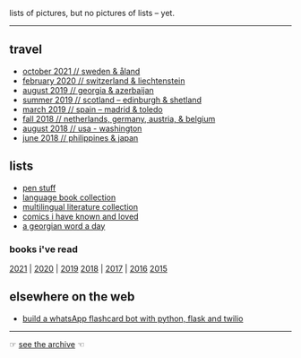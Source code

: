 lists of pictures, but no pictures of lists – yet.

---

## travel

* [october 2021 // sweden & åland](2021-sweden)
* [february 2020 // switzerland & liechtenstein](2020-switzerland)
* [august 2019 // georgia & azerbaijan](2019-georgia-and-azerbaijan)
* [summer 2019 // scotland – edinburgh & shetland](2019-shetland)
* [march 2019 // spain – madrid & toledo](2019-madrid)
* [fall 2018 // netherlands, germany, austria, & belgium](2018-europe)
* [august 2018 // usa - washington](2018-washington)
* [june 2018 // philippines & japan](2018-philippines-and-japan)

## lists

* [pen stuff](pens)
* [language book collection](language-book-collection)
* [multilingual literature collection](multilingual-literature-collections)
* [comics i have known and loved](comics-I-have-known-and-loved)
* [a georgian word a day](georgian-word-a-day)

### books i've read

[2021](/books/2021) | [2020](/books/2020) | [2019](/books/2019) 
[2018](/books/2018) | [2017](/books/2017) | [2016](/books/2016)
[2015](/books/2015)

## elsewhere on the web

* [build a whatsApp flashcard bot with python, flask and twilio](https://www.twilio.com/blog/build-whatsapp-flashcard-bot-python-flask-twilio)


----

☞ [see the archive](archive) ☜
